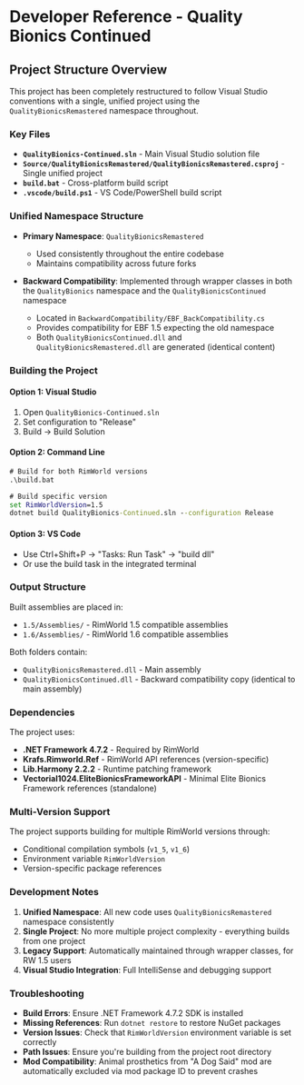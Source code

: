 # Developer Reference - Quality Bionics Continued

## Project Structure Overview

This project has been completely restructured to follow Visual Studio conventions with a single, unified project using the `QualityBionicsRemastered` namespace throughout.

### Key Files

- **`QualityBionics-Continued.sln`** - Main Visual Studio solution file
- **`Source/QualityBionicsRemastered/QualityBionicsRemastered.csproj`** - Single unified project
- **`build.bat`** - Cross-platform build script
- **`.vscode/build.ps1`** - VS Code/PowerShell build script

### Unified Namespace Structure

- **Primary Namespace**: `QualityBionicsRemastered`
  - Used consistently throughout the entire codebase
  - Maintains compatibility across future forks

- **Backward Compatibility**: Implemented through wrapper classes in both the `QualityBionics` namespace and the `QualityBionicsContinued` namespace
  - Located in `BackwardCompatibility/EBF_BackCompatibility.cs`
  - Provides compatibility for EBF 1.5 expecting the old namespace
  - Both `QualityBionicsContinued.dll` and `QualityBionicsRemastered.dll` are generated (identical content)

### Building the Project

#### Option 1: Visual Studio
1. Open `QualityBionics-Continued.sln`
2. Set configuration to "Release" 
3. Build → Build Solution

#### Option 2: Command Line
```cmd
# Build for both RimWorld versions
.\build.bat

# Build specific version
set RimWorldVersion=1.5
dotnet build QualityBionics-Continued.sln --configuration Release
```

#### Option 3: VS Code
- Use Ctrl+Shift+P → "Tasks: Run Task" → "build dll"
- Or use the build task in the integrated terminal

### Output Structure

Built assemblies are placed in:
- `1.5/Assemblies/` - RimWorld 1.5 compatible assemblies
- `1.6/Assemblies/` - RimWorld 1.6 compatible assemblies

Both folders contain:
- `QualityBionicsRemastered.dll` - Main assembly
- `QualityBionicsContinued.dll` - Backward compatibility copy (identical to main assembly)

### Dependencies

The project uses:
- **.NET Framework 4.7.2** - Required by RimWorld
- **Krafs.Rimworld.Ref** - RimWorld API references (version-specific)
- **Lib.Harmony 2.2.2** - Runtime patching framework
- **Vectorial1024.EliteBionicsFrameworkAPI** - Minimal Elite Bionics Framework references (standalone)

### Multi-Version Support

The project supports building for multiple RimWorld versions through:
- Conditional compilation symbols (`v1_5`, `v1_6`)
- Environment variable `RimWorldVersion`
- Version-specific package references

### Development Notes

1. **Unified Namespace**: All new code uses `QualityBionicsRemastered` namespace consistently
2. **Single Project**: No more multiple project complexity - everything builds from one project
3. **Legacy Support**: Automatically maintained through wrapper classes, for RW 1.5 users
4. **Visual Studio Integration**: Full IntelliSense and debugging support

### Troubleshooting

- **Build Errors**: Ensure .NET Framework 4.7.2 SDK is installed
- **Missing References**: Run `dotnet restore` to restore NuGet packages
- **Version Issues**: Check that `RimWorldVersion` environment variable is set correctly
- **Path Issues**: Ensure you're building from the project root directory
- **Mod Compatibility**: Animal prosthetics from "A Dog Said" mod are automatically excluded via mod package ID to prevent crashes

